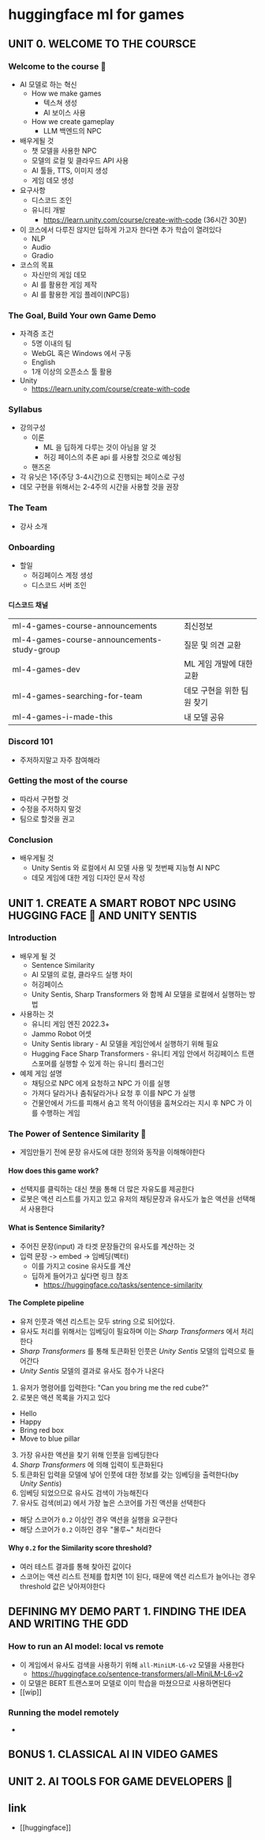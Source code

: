 # huggingface ml for games

## UNIT 0. WELCOME TO THE COURSCE
### Welcome to the course 🤗
- AI 모델로 하는 혁신
  - How we make games
    - 텍스쳐 생성
    - AI 보이스 사용
  - How we create gameplay
    - LLM 백엔드의 NPC
- 배우게될 것
  - 챗 모델을 사용한 NPC
  - 모델의 로컬 및 클라우드 API 사용
  - AI 툴들, TTS, 이미지 생성
  - 게임 데모 생성
- 요구사항
  - 디스코드 조인
  - 유니티 개발
    - https://learn.unity.com/course/create-with-code (36시간 30분)
- 이 코스에서 다루진 않지만 딥하게 가고자 한다면 추가 학습이 열려있다
  - NLP
  - Audio
  - Gradio
- 코스의 목표
  - 자신만의 게임 데모
  - AI 를 활용한 게임 제작
  - AI 를 활용한 게임 플레이(NPC등)

### The Goal, Build Your own Game Demo
- 자격증 조건
  - 5명 이내의 팀
  - WebGL 혹은 Windows 에서 구동
  - English
  - 1개 이상의 오픈소스 툴 활용
- Unity 
  + https://learn.unity.com/course/create-with-code

### Syllabus
- 강의구성
  - 이론
    - ML 을 딥하게 다루는 것이 아님을 알 것
    - 허깅 페이스의 추론 api 를 사용할 것으로 예상됨
  - 핸즈온
- 각 유닛은 1주(주당 3-4시간)으로 진행되는 페이스로 구성
- 데모 구현을 위해서는 2-4주의 시간을 사용할 것을 권장

### The Team
- 강사 소개

### Onboarding
- 할일
  - 허깅페이스 계정 생성
  - 디스코드 서버 조인

#### 디스코드 채널

|                                             |                            |
|---------------------------------------------|----------------------------|
| ml-4-games-course-announcements             | 최신정보                   |
| ml-4-games-course-announcements-study-group | 질문 및 의견 교환          |
| ml-4-games-dev                              | ML 게임 개발에 대한 교환   |
| ml-4-games-searching-for-team               | 데모 구현을 위한 팀원 찾기 |
| ml-4-games-i-made-this                      | 내 모델 공유               |

### Discord 101
- 주저하지말고 자주 참여해라

### Getting the most of the course
- 따라서 구현할 것
- 수정을 주저하지 말것
- 팀으로 할것을 권고

### Conclusion
- 배우게될 것
  - Unity Sentis 와 로컬에서 AI 모델 사용 및 첫번째 지능형 AI NPC
  - 데모 게임에 대한 게임 디자인 문서 작성

## UNIT 1. CREATE A SMART ROBOT NPC USING HUGGING FACE 🤗 AND UNITY SENTIS
### Introduction
- 배우게 될 것
  - Sentence Similarity
  - AI 모델의 로컬, 클라우드 실행 차이
  - 허깅페이스
  - Unity Sentis, Sharp Transformers 와 함께 AI 모델을 로컬에서 실행하는 방법
- 사용하는 것
  - 유니티 게임 엔진 2022.3+ 
  - Jammo Robot 어셋
  - Unity Sentis library - AI 모델을 게임안에서 실행하기 위해 필요
  - Hugging Face Sharp Transformers -  유니티 게임 안에서 허깅페이스 트랜스포머를 실행할 수 있게 하는 유니티 플러그인
- 예제 게임 설명
  - 채팅으로 NPC 에게 요청하고 NPC 가 이를 실행
  - 가져다 달라거나 춤춰달라거나 요청 후 이를 NPC 가 실행
  - 건물안에서 가드를 피해서 숨고 목적 아이템을 훔쳐오라는 지시 후 NPC 가 이를 수행하는 게임

### The Power of Sentence Similarity 🤖
- 게임만들기 전에 문장 유사도에 대한 정의와 동작을 이해해야한다

#### How does this game work?
- 선택지를 클릭하는 대신 챗을 통해 더 많은 자유도를 제공한다
- 로봇은 액션 리스트를 가지고 있고 유저의 채팅문장과 유사도가 높은 액션을 선택해서 사용한다

#### What is Sentence Similarity?
- 주어진 문장(input) 과 타겟 문장들간의 유사도를 계산하는 것
- 입력 문장 -> embed -> 임베딩(벡터)
  - 이를 가지고 cosine 유사도를 계산
  - 딥하게 들어가고 싶다면 링크 참조
    + https://huggingface.co/tasks/sentence-similarity

#### The Complete pipeline
- 유저 인풋과 액션 리스트는 모두 string 으로 되어있다.
- 유사도 처리를 위해서는 임베딩이 필요하며 이는 *Sharp Transformers* 에서 처리한다
- *Sharp Transformers* 를 통해 토큰화된 인풋은 *Unity Sentis* 모델의 입력으로 들어간다
- *Unity Sentis* 모델의 결과로 유사도 점수가 나온다

1. 유저가 명령어를 입력한다: "Can you bring me the red cube?"
2. 로봇은 액션 목록을 가지고 있다
  - Hello
  - Happy
  - Bring red box
  - Move to blue pillar
3. 가장 유사한 액션을 찾기 위해 인풋을 임베딩한다
4. *Sharp Transformers* 에 의해 입력이 토큰화된다
5. 토큰화된 입력을 모델에 넣어 인풋에 대한 정보를 갖는 임베딩을 출력한다(by *Unity Sentis*)
6. 임베딩 되었으므로 유사도 검색이 가능해진다
7. 유사도 검색(비교) 에서 가장 높은 스코어를 가진 액션을 선택한다  
  - 해당 스코어가 `0.2` 이상인 경우 액션을 실행을 요구한다
  - 해당 스코어가 `0.2` 이하인 경우 "몰루~" 처리한다

#### Why `0.2` for the Similarity score threshold?
- 여러 테스트 결과를 통해 찾아진 값이다
- 스코어는 액션 리스트 전체를 합치면 1이 된다, 때문에 액션 리스트가 늘어나는 경우 threshold 값은 낮아져야한다

## DEFINING MY DEMO PART 1. FINDING THE IDEA AND WRITING THE GDD
### How to run an AI model: local vs remote
- 이 게임에서 유사도 검색을 사용하기 위해 `all-MiniLM-L6-v2` 모델을 사용한다
  + https://huggingface.co/sentence-transformers/all-MiniLM-L6-v2
- 이 모델은 BERT 트랜스포머 모델로 이미 학습을 마쳤으므로 사용하면된다
- [[wip]]

### Running the model remotely
- 


## BONUS 1. CLASSICAL AI IN VIDEO GAMES

## UNIT 2. AI TOOLS FOR GAME DEVELOPERS 🎨

## link
- [[huggingface]]
